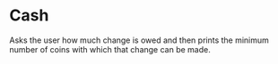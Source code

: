 # Cash

Asks the user how much change is owed and then prints the minimum number of coins with which that change can be made.
